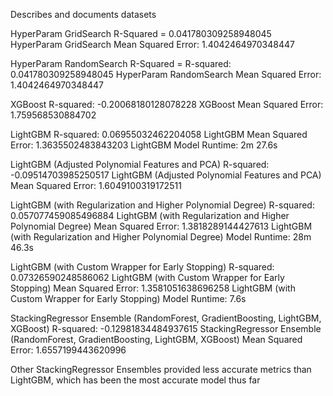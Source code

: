 Describes and documents datasets

HyperParam GridSearch R-Squared = 0.041780309258948045
HyperParam GridSearch Mean Squared Error: 1.4042464970348447

HyperParam RandomSearch R-Squared = R-squared: 0.041780309258948045
HyperParam RandomSearch Mean Squared Error: 1.4042464970348447

XGBoost R-squared: -0.20068180128078228
XGBoost Mean Squared Error: 1.759568530884702

LightGBM R-squared: 0.06955032462204058
LightGBM Mean Squared Error: 1.3635502483843203
LightGBM Model Runtime: 2m 27.6s

LightGBM (Adjusted Polynomial Features and PCA) R-squared: -0.09514703985250517
LightGBM (Adjusted Polynomial Features and PCA) Mean Squared Error: 1.6049100319172511 

LightGBM (with Regularization and Higher Polynomial Degree) R-squared: 0.057077459085496884
LightGBM (with Regularization and Higher Polynomial Degree) Mean Squared Error: 1.3818289144427613
LightGBM (with Regularization and Higher Polynomial Degree) Model Runtime: 28m 46.3s

LightGBM (with Custom Wrapper for Early Stopping) R-squared: 0.07326590248586062
LightGBM (with Custom Wrapper for Early Stopping) Mean Squared Error: 1.3581051638696258
LightGBM (with Custom Wrapper for Early Stopping) Model Runtime: 7.6s

StackingRegressor Ensemble (RandomForest, GradientBoosting, LightGBM, XGBoost) R-squared: -0.12981834484937615
StackingRegressor Ensemble (RandomForest, GradientBoosting, LightGBM, XGBoost) Mean Squared Error: 1.6557199443620996

Other StackingRegressor Ensembles provided less accurate metrics than LightGBM, which has been the most accurate model thus far